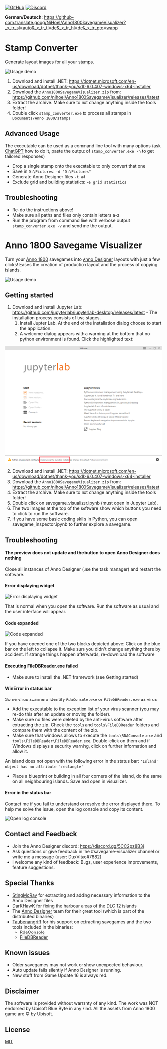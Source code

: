 [![GitHub](https://img.shields.io/github/license/nihoel/Anno1800SavegameVisualizer)](https://github.com/nihoel/Anno1800SavegameVisualizer/blob/master/LICENSE) [![Discord](https://img.shields.io/discord/571011757317947406?label=help%2Fdiscord)](https://discord.gg/JJpHWRB)

**German/Deutsch**: https://github-com.translate.goog/NiHoel/Anno1800SavegameVisualizer?_x_tr_sl=auto&_x_tr_tl=de&_x_tr_hl=de&_x_tr_pto=wapp

# Stamp Converter
Generate layout images for all your stamps.

![Usage demo](imgs/stamp_converter_demo.gif)

1. Download and install .NET:  https://dotnet.microsoft.com/en-us/download/dotnet/thank-you/sdk-6.0.407-windows-x64-installer
2. Download the `Anno1800SavegameVisualizer.zip` from: https://github.com/nihoel/Anno1800SavegameVisualizer/releases/latest
3. Extract the archive. Make sure to not change anything inside the tools folder!
4. Double click `stamp_converter.exe` to process all stamps in `Documents/Anno 1800/stamps`

## Advanced Usage
The executable can be used as a command line tool with many options (ask [ChatGPT](https://chat.openai.com) how to do it, paste the output of `stamp_converter.exe -h` to get tailored responses)
* Drop a single stamp onto the executable to only convert that one
* Save in `D:\Pictures`: `-d "D:\Pictures"`
* Generate Anno Designer files `-t ad`
* Exclude grid and building statistics: `-e grid statistics`

## Troubleshooting
* Re-do the instructions above!
* Make sure all paths and files only contain letters a-z
* Run the program from command line with verbose output `stamp_converter.exe -v` and send me the output.

# Anno 1800 Savegame Visualizer
Turn your [Anno 1800](https://www.ubisoft.com/de-de/game/anno-1800/) savegames into [Anno Designer](https://github.com/AnnoDesigner/anno-designer) layouts with just a few clicks! Eases the creation of production layout and the process of copying islands.

![Usage demo](imgs/savegame_visualizer_demo.gif)

## Getting started
1. Download and install Jupyter Lab: https://github.com/jupyterlab/jupyterlab-desktop/releases/latest - The installation process consists of two stages.
    1. Install Jupter Lab. At the end of the installation dialog choose to start the application.
    2. A welcome dialog appears with a warning at the bottom that no python environment is found. Click the highlighted text:

![Install Python environment for JupyterLab](imgs/jupyterlab_create_new_environment.png)

2. Download and install .NET:  https://dotnet.microsoft.com/en-us/download/dotnet/thank-you/sdk-6.0.407-windows-x64-installer
3. Download the `Anno1800SavegameVisualizer.zip` from: https://github.com/nihoel/Anno1800SavegameVisualizer/releases/latest
4. Extract the archive. Make sure to not change anything inside the tools folder!
5. Double click on savegame_visualizer.ipynb (must open in Jupyter Lab).
6. The two images at the top of the software show which buttons you need to click to run the software.
7. If you have some basic coding skills in Python, you can open savegame_inspector.ipynb to further explore a savegame.

## Troubleshooting
#### The preview does not update and the button to open Anno Designer does nothing
Close all instances of Anno Designer (use the task manager) and restart the software.

#### Error displaying widget
![Error displaying widget](imgs/error_display_widget.png)

That is normal when you open the software. Run the software as usual and the user interface will appear.

#### Code expanded
![Code expanded](imgs/code_expanded.png)

If you have opened one of the two blocks depicted above: Click on the blue bar on the left to collapse it. Make sure you didn't change anything there by accident. If strange things happen afterwards, re-download the software

#### Executing FileDBReader.exe failed
* Make sure to install the .NET framework (see Getting started)

#### WinError in status bar
Some virus scanners identify `RdaConsole.exe` or `FileDBReader.exe` as virus
* Add the executable to the exception list of your virus scanner (you may re-do this after an update or moving the folder).
* Make sure no files were deleted by the anti-virus software after extracting the zip. Check the `tools` and `tools\FileDBReader` folders and compare them with the content of the zip.
* Make sure that windows allows to execute the `tools\RDAConsole.exe` and `tools\FileDBReader\FileDBReader.exe`. Double-click on them and if Windows displays a security warning, click on further information and allow it.

An island does not open with the following error in the status bar: `'Island' object has no attribute 'rectangle'`
* Place a blueprint or building in all four corners of the island, do the same on all neighbouring islands. Save and open in visualizer.

#### Error in the status bar
Contact me if you fail to understand or resolve the error displayed there. To help me solve the issue, open the log console and copy its content.

![Open log console](imgs/show_log_console.png)

## Contact and Feedback
* Join the Anno Designer discord: https://discord.gg/5CC2pz8B3j
* Ask questions or give feedback in the #savegame-visualizer channel or write me a message (user: DuxVitae#7882)
* I welcome any kind of feedback: Bugs, user experience improvements, feature suggestions.

## Special Thanks
* [StingMcRay](https://github.com/StingMcRay) for extracting and adding necessary information to the Anno Designer files
* DarKHawK for fixing the harbour areas of the DLC 12 islands
* The [Anno Designer](https://github.com/AnnoDesigner/anno-designer) team for their great tool (which is part of the distributed binaries)
* [Taubenangriff](https://github.com/taubenangriff) for his support on extracting savegames and the two tools included in the binaries:
    * [RdaConsole](https://github.com/anno-mods/RdaConsole)
    * [FileDBReader](https://github.com/anno-mods/FileDBReader)
    
## Known issues
* Older savegames may not work or show unexpected behaviour.
* Auto update fails silently if Anno Designer is running.
* New stuff from Game Update 16 is always red.

## Disclaimer
The software is provided without warranty of any kind. The work was NOT endorsed by Ubisoft Blue Byte in any kind. All the assets from Anno 1800 game are © by Ubisoft.


## License
[MIT](https://github.com/NiHoel/Anno1800SavegameVisualizer/blob/main/LICENSE)
